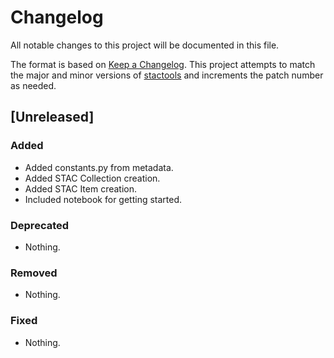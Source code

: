 # Changelog

All notable changes to this project will be documented in this file.

The format is based on [Keep a Changelog](https://keepachangelog.com/en/1.0.0/). This project attempts to match the major and minor versions of [stactools](https://github.com/stac-utils/stactools) and increments the patch number as needed.

## [Unreleased]

### Added

- Added constants.py from metadata.
- Added STAC Collection creation.
- Added STAC Item creation.
- Included notebook for getting started.

### Deprecated

- Nothing.

### Removed

- Nothing.

### Fixed

- Nothing.
